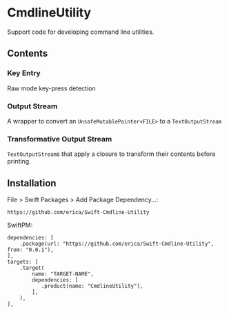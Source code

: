 # CmdlineUtility

Support code for developing command line utilities.

## Contents

### Key Entry

Raw mode key-press detection

### Output Stream

A wrapper to convert an `UnsafeMutablePointer<FILE>` to a `TextOutputStream`

### Transformative Output Stream

`TextOutputStream`s that apply a closure to transform their contents before printing.

## Installation

File > Swift Packages > Add Package Dependency…:

```
https://github.com/erica/Swift-Cmdline-Utility
```

SwiftPM:

```
dependencies: [
    .package(url: "https://github.com/erica/Swift-Cmdline-Utility", from: "0.0.1"),
],
targets: [
    .target(
        name: "TARGET-NAME",
        dependencies: [
           .product(name: "CmdlineUtility"),
        ],
    ),
],
```
